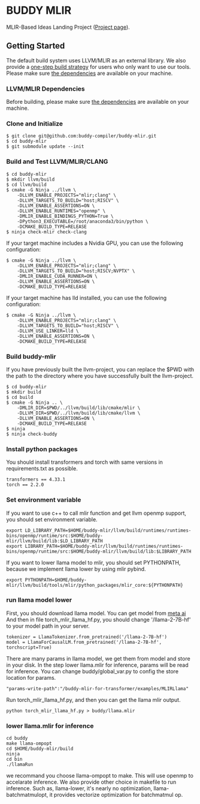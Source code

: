 # BUDDY MLIR

MLIR-Based Ideas Landing Project ([Project page](https://buddy-compiler.github.io/)).

## Getting Started

The default build system uses LLVM/MLIR as an external library. 
We also provide a [one-step build strategy](#one-step) for users who only want to use our tools.
Please make sure [the dependencies](https://llvm.org/docs/GettingStarted.html#requirements) are available on your machine.

### LLVM/MLIR Dependencies

Before building, please make sure [the dependencies](https://llvm.org/docs/GettingStarted.html#requirements) are available
on your machine.

### Clone and Initialize

```
$ git clone git@github.com:buddy-compiler/buddy-mlir.git
$ cd buddy-mlir
$ git submodule update --init
```

### Build and Test LLVM/MLIR/CLANG

```
$ cd buddy-mlir
$ mkdir llvm/build
$ cd llvm/build
$ cmake -G Ninja ../llvm \
    -DLLVM_ENABLE_PROJECTS="mlir;clang" \
    -DLLVM_TARGETS_TO_BUILD="host;RISCV" \
    -DLLVM_ENABLE_ASSERTIONS=ON \
    -DLLVM_ENABLE_RUNTIMES="openmp" \
    -DMLIR_ENABLE_BINDINGS_PYTHON=True \
    -DPython3_EXECUTABLE=/root/anaconda3/bin/python \
    -DCMAKE_BUILD_TYPE=RELEASE
$ ninja check-mlir check-clang
```

If your target machine includes a Nvidia GPU, you can use the following configuration:

```
$ cmake -G Ninja ../llvm \
    -DLLVM_ENABLE_PROJECTS="mlir;clang" \
    -DLLVM_TARGETS_TO_BUILD="host;RISCV;NVPTX" \
    -DMLIR_ENABLE_CUDA_RUNNER=ON \
    -DLLVM_ENABLE_ASSERTIONS=ON \
    -DCMAKE_BUILD_TYPE=RELEASE
```

If your target machine has lld installed, you can use the following configuration:

```
$ cmake -G Ninja ../llvm \
    -DLLVM_ENABLE_PROJECTS="mlir;clang" \
    -DLLVM_TARGETS_TO_BUILD="host;RISCV" \
    -DLLVM_USE_LINKER=lld \
    -DLLVM_ENABLE_ASSERTIONS=ON \
    -DCMAKE_BUILD_TYPE=RELEASE
```

### Build buddy-mlir

If you have previously built the llvm-project, you can replace the $PWD with the path to the directory where you have successfully built the llvm-project.

```
$ cd buddy-mlir
$ mkdir build
$ cd build
$ cmake -G Ninja .. \
    -DMLIR_DIR=$PWD/../llvm/build/lib/cmake/mlir \
    -DLLVM_DIR=$PWD/../llvm/build/lib/cmake/llvm \
    -DLLVM_ENABLE_ASSERTIONS=ON \
    -DCMAKE_BUILD_TYPE=RELEASE
$ ninja
$ ninja check-buddy
```

### Install python packages

You should install transformers and torch with same versions in requirements.txt as possible.
```
transformers == 4.33.1
torch == 2.2.0
```

### Set environment variable

If you want to use c++ to call mlir function and get llvm openmp support, you should set environment variable.

```
export LD_LIBRARY_PATH=$HOME/buddy-mlir/llvm/build/runtimes/runtimes-bins/openmp/runtime/src:$HOME/buddy-mlir/llvm/build/lib:$LD_LIBRARY_PATH
export LIBRARY_PATH=$HOME/buddy-mlir/llvm/build/runtimes/runtimes-bins/openmp/runtime/src:$HOME/buddy-mlir/llvm/build/lib:$LIBRARY_PATH
```

If you want to lower llama model to mlir, you should set PYTHONPATH, because we implement llama lower by using mlir pybind.
```
export PYTHONPATH=$HOME/buddy-mlir/llvm/build/tools/mlir/python_packages/mlir_core:${PYTHONPATH}
``` 

### run llama model lower

First, you should download llama model. You can get model from [meta ai](https://ai.meta.com/llama/)
And then in file torch_mlir_llama_hf.py, you should change '/llama-2-7B-hf' to your model path in your server.
```
tokenizer = LlamaTokenizer.from_pretrained('/llama-2-7B-hf')
model = LlamaForCausalLM.from_pretrained('/llama-2-7B-hf', torchscript=True)
```
There are many params in llama model, we get them from model and store in your disk. In the step lower llama.mlir for inference, params will be read for inference. You can change buddy/global_var.py to config the store location for params.
```
"params-write-path":"/buddy-mlir-for-transformer/examples/MLIRLlama"
```
Run torch_mlir_llama_hf.py, and then you can get the llama mlir output.
```
python torch_mlir_llama_hf.py > buddy/llama.mlir
```

### lower llama.mlir for inference

```
cd buddy
make llama-ompopt
cd $HOME/buddy-mlir/build
ninja
cd bin
./llamaRun
```

we recommand you choose llama-ompopt to make. This will use openmp to accelarate inference. We also provide other choice in makefile to run inference.
Such as, llama-lower, it's nearly no optimization, llama-batchmatmulopt, it provides vectorize optimization for batchmatmul op.
